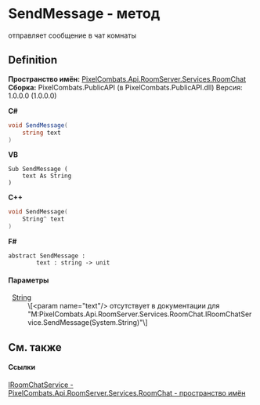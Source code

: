 # SendMessage - метод


отправляет сообщение в чат комнаты



## Definition
**Пространство имён:** <a href="f9b35b8e-e88d-da29-b6b9-ee53cb5dcbfb">PixelCombats.Api.RoomServer.Services.RoomChat</a>  
**Сборка:** PixelCombats.PublicAPI (в PixelCombats.PublicAPI.dll) Версия: 1.0.0.0 (1.0.0.0)

**C#**
``` C#
void SendMessage(
	string text
)
```
**VB**
``` VB
Sub SendMessage ( 
	text As String
)
```
**C++**
``` C++
void SendMessage(
	String^ text
)
```
**F#**
``` F#
abstract SendMessage : 
        text : string -> unit 
```



#### Параметры
<dl><dt>  <a href="https://learn.microsoft.com/dotnet/api/system.string" target="_blank" rel="noopener noreferrer">String</a></dt><dd>\[&lt;param name="text"/&gt; отсутствует в документации для "M:PixelCombats.Api.RoomServer.Services.RoomChat.IRoomChatService.SendMessage(System.String)"\]</dd></dl>

## См. также


#### Ссылки
<a href="1883b8fc-5f4e-4203-49e2-0d47c7c2ff52">IRoomChatService - </a>  
<a href="f9b35b8e-e88d-da29-b6b9-ee53cb5dcbfb">PixelCombats.Api.RoomServer.Services.RoomChat - пространство имён</a>  
